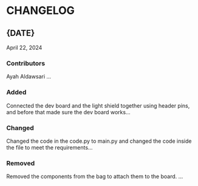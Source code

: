 # CHANGELOG

## {DATE}
April 22, 2024
### Contributors
Ayah Aldawsari
...

### Added
Connected the dev board and the light shield together using header pins, and before that made sure the dev board works...

### Changed
Changed the code in the code.py to main.py and changed the code inside the file to meet the requirements...

### Removed
Removed the components from the bag to attach them to the board. 
...